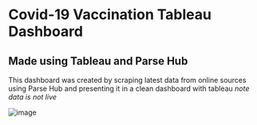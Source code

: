 # Covid-19 Vaccination Tableau Dashboard 
## Made using Tableau and Parse Hub
This dashboard was created by scraping latest data from online sources using Parse Hub and presenting it in a clean dashboard
with tableau
*note data is not live*

![image](https://user-images.githubusercontent.com/43136483/113480977-fca6f880-948e-11eb-9314-4099dbef5c4e.png)
